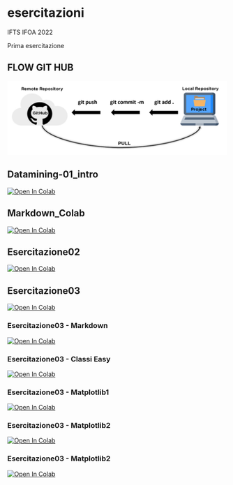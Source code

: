 # esercitazioni
IFTS IFOA 2022

Prima esercitazione

## FLOW GIT HUB
![alt text](img/git_flow.jpg "Optional title")

## Datamining-01_intro
[![Open In Colab](https://colab.research.google.com/assets/colab-badge.svg)](https://colab.research.google.com/github/PaoloGrande/esercitazioni/blob/main/Datamining-01_intro.ipynb)

## Markdown_Colab
[![Open In Colab](https://colab.research.google.com/assets/colab-badge.svg)](https://colab.research.google.com/github/PaoloGrande/esercitazioni/blob/main/Markdown_Colab.ipynb)

## Esercitazione02
[![Open In Colab](https://colab.research.google.com/assets/colab-badge.svg)](https://colab.research.google.com/github/PaoloGrande/esercitazioni/blob/main/Esercitazione02/011_intro.ipynb)

## Esercitazione03
[![Open In Colab](https://colab.research.google.com/assets/colab-badge.svg)](https://colab.research.google.com/github/PaoloGrande/esercitazioni/blob/main/Esercitazione03)

### Esercitazione03 - Markdown
[![Open In Colab](https://colab.research.google.com/assets/colab-badge.svg)](https://colab.research.google.com/github/PaoloGrande/esercitazioni/blob/main/Esercitazione03/012_Markdown_Colab.ipynb)

### Esercitazione03 - Classi Easy
[![Open In Colab](https://colab.research.google.com/assets/colab-badge.svg)](https://colab.research.google.com/github/PaoloGrande/esercitazioni/blob/main/Esercitazione03/013_Classi_easy.ipynb)

### Esercitazione03 - Matplotlib1
[![Open In Colab](https://colab.research.google.com/assets/colab-badge.svg)](https://colab.research.google.com/github/PaoloGrande/esercitazioni/blob/main/Esercitazione03/014_Matplotlib.ipynb)

### Esercitazione03 - Matplotlib2
[![Open In Colab](https://colab.research.google.com/assets/colab-badge.svg)](https://colab.research.google.com/github/PaoloGrande/esercitazioni/blob/main/Esercitazione03015_Matplotlib.ipynb)

### Esercitazione03 - Matplotlib2
[![Open In Colab](https://colab.research.google.com/assets/colab-badge.svg)](https://colab.research.google.com/github/PaoloGrande/esercitazioni/blob/main/Esercitazione03015_Matplotlib.ipynb)




